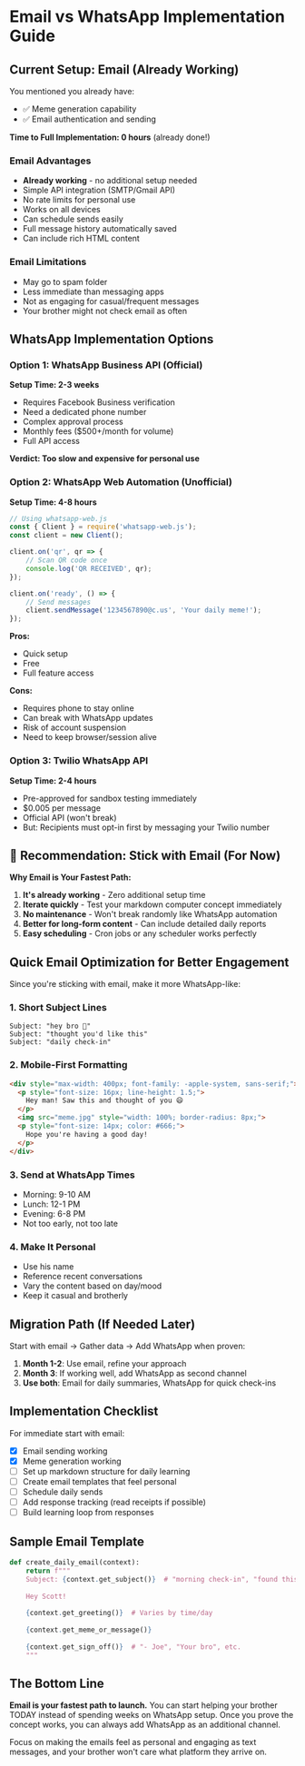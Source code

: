 # Email vs WhatsApp Implementation Guide

## Current Setup: Email (Already Working)

You mentioned you already have:
- ✅ Meme generation capability
- ✅ Email authentication and sending

**Time to Full Implementation: 0 hours** (already done!)

### Email Advantages
- **Already working** - no additional setup needed
- Simple API integration (SMTP/Gmail API)
- No rate limits for personal use
- Works on all devices
- Can schedule sends easily
- Full message history automatically saved
- Can include rich HTML content

### Email Limitations
- May go to spam folder
- Less immediate than messaging apps
- Not as engaging for casual/frequent messages
- Your brother might not check email as often

## WhatsApp Implementation Options

### Option 1: WhatsApp Business API (Official)
**Setup Time: 2-3 weeks**
- Requires Facebook Business verification
- Need a dedicated phone number
- Complex approval process
- Monthly fees ($500+/month for volume)
- Full API access

**Verdict: Too slow and expensive for personal use**

### Option 2: WhatsApp Web Automation (Unofficial)
**Setup Time: 4-8 hours**
```javascript
// Using whatsapp-web.js
const { Client } = require('whatsapp-web.js');
const client = new Client();

client.on('qr', qr => {
    // Scan QR code once
    console.log('QR RECEIVED', qr);
});

client.on('ready', () => {
    // Send messages
    client.sendMessage('1234567890@c.us', 'Your daily meme!');
});
```

**Pros:**
- Quick setup
- Free
- Full feature access

**Cons:**
- Requires phone to stay online
- Can break with WhatsApp updates
- Risk of account suspension
- Need to keep browser/session alive

### Option 3: Twilio WhatsApp API
**Setup Time: 2-4 hours**
- Pre-approved for sandbox testing immediately
- $0.005 per message
- Official API (won't break)
- But: Recipients must opt-in first by messaging your Twilio number

## 🎯 Recommendation: Stick with Email (For Now)

**Why Email is Your Fastest Path:**

1. **It's already working** - Zero additional setup time
2. **Iterate quickly** - Test your markdown computer concept immediately
3. **No maintenance** - Won't break randomly like WhatsApp automation
4. **Better for long-form content** - Can include detailed daily reports
5. **Easy scheduling** - Cron jobs or any scheduler works perfectly

## Quick Email Optimization for Better Engagement

Since you're sticking with email, make it more WhatsApp-like:

### 1. Short Subject Lines
```
Subject: "hey bro 👋"
Subject: "thought you'd like this"
Subject: "daily check-in"
```

### 2. Mobile-First Formatting
```html
<div style="max-width: 400px; font-family: -apple-system, sans-serif;">
  <p style="font-size: 16px; line-height: 1.5;">
    Hey man! Saw this and thought of you 😄
  </p>
  <img src="meme.jpg" style="width: 100%; border-radius: 8px;">
  <p style="font-size: 14px; color: #666;">
    Hope you're having a good day!
  </p>
</div>
```

### 3. Send at WhatsApp Times
- Morning: 9-10 AM
- Lunch: 12-1 PM  
- Evening: 6-8 PM
- Not too early, not too late

### 4. Make It Personal
- Use his name
- Reference recent conversations
- Vary the content based on day/mood
- Keep it casual and brotherly

## Migration Path (If Needed Later)

Start with email → Gather data → Add WhatsApp when proven:

1. **Month 1-2**: Use email, refine your approach
2. **Month 3**: If working well, add WhatsApp as second channel
3. **Use both**: Email for daily summaries, WhatsApp for quick check-ins

## Implementation Checklist

For immediate start with email:
- [x] Email sending working
- [x] Meme generation working
- [ ] Set up markdown structure for daily learning
- [ ] Create email templates that feel personal
- [ ] Schedule daily sends
- [ ] Add response tracking (read receipts if possible)
- [ ] Build learning loop from responses

## Sample Email Template

```python
def create_daily_email(context):
    return f"""
    Subject: {context.get_subject()}  # "morning check-in", "found this for you", etc.
    
    Hey Scott!
    
    {context.get_greeting()}  # Varies by time/day
    
    {context.get_meme_or_message()}
    
    {context.get_sign_off()}  # "- Joe", "Your bro", etc.
    """
```

## The Bottom Line

**Email is your fastest path to launch.** You can start helping your brother TODAY instead of spending weeks on WhatsApp setup. Once you prove the concept works, you can always add WhatsApp as an additional channel.

Focus on making the emails feel as personal and engaging as text messages, and your brother won't care what platform they arrive on.